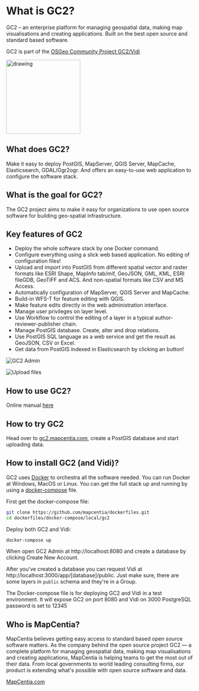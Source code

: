 # What is GC2?   
GC2 – an enterprise platform for managing geospatial data, making map visualisations and creating applications. Built on the best open source and standard based software.   

GC2 is part of the [OSGeo Community Project GC2/Vidi](https://www.osgeo.org/projects/gc2-vidi/)

<img title="GC2 is a OSGeo Community Project" src="https://github.com/OSGeo/osgeo/blob/master/incubation/community/OSGeo_community.png" alt="drawing" width="200"/>

## What does GC2?
Make it easy to deploy PostGIS, MapServer, QGIS Server, MapCache, Elasticsearch, GDAL/Ogr2ogr. And offers an easy-to-use web application to configure the software stack.

## What is the goal for GC2?
The GC2 project aims to make it easy for organizations to use open source software for building geo-spatial infrastructure.

## Key features of GC2
- Deploy the whole software stack by one Docker command. 
- Configure everything using a slick web based application. No editing of configuration files!
- Upload and import into PostGIS from different spatial vector and raster formats like ESRI Shape, MapInfo tab/mif, GeoJSON, GML, KML, ESRI fileGDB, GeoTIFF and ACS. And non-spatial formats like CSV and MS Access.
- Automatically configuration of MapServer, QGIS Server and MapCache.
- Build-in WFS-T for feature editing with QGIS.
- Make feature edits directly in the web administration interface.
- Manage user privileges on layer level.
- Use Workflow to control the editing of a layer in a typical author-reviewer-publisher chain.
- Manage PostGIS database. Create, alter and drop relations.
- Use PostGIS SQL language as a web service and get the result as GeoJSON, CSV or Excel.
- Get data from PostGIS indexed in Elasticsearch by clicking an button!

![GC2 Admin](https://i.imgur.com/9FoOzId.png "GC2 Admin")

![Upload files](https://i.imgur.com/OjzY7ql.png "Manage the PostGIS database")

## How to use GC2?
Online manual [here](http://mapcentia.screenstepslive.com/s/en)

## How to try GC2
Head over to [gc2.mapcentia.com](https://gc2.mapcentia.com/user/login), create a PostGIS database and start uploading data.

## How to install GC2 (and Vidi)?
GC2 uses [Docker](https://docs.docker.com/) to orchestra all the software needed. You can run Docker at Windows, MacOS or Linux. You can get the full stack up and running by using a [docker-compose](https://docs.docker.com/compose/install/) file.

First get the docker-compose file:

```bash
git clone https://github.com/mapcentia/dockerfiles.git
cd dockerfiles/docker-compose/local/gc2
```  

Deploy both GC2 and Vidi:

```bash
docker-compose up
```

When open GC2 Admin at http://localhost:8080 and create a database by clicking Create New Account.

After you've created a database you can request Vidi at http://localhost:3000/app/[database]/public. Just make sure, there are some layers in `public` schema and they're in a Group.

The Docker-compose file is for deploying GC2 and Vidi in a test environment.
It will expose GC2 on port 8080 and Vidi on 3000
PostgreSQL password is set to 12345

## Who is MapCentia?
MapCentia believes getting easy access to standard based open source software matters. As the company behind the open source project GC2 — a complete platform for managing geospatial data, making map visualisations and creating applications, MapCentia is helping teams to get the most out of their data. From local governments to world leading consulting firms, our product is extending what's possible with open source software and data.

[MapCentia.com](http://mapcentia.com)
